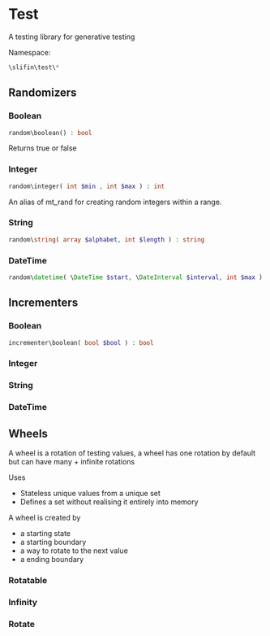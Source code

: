 # Test
A testing library for generative testing

Namespace: 

```php
\slifin\test\*
```

## Randomizers

### Boolean
```php
random\boolean() : bool
```
Returns true or false
### Integer
```php
random\integer( int $min , int $max ) : int
```

An alias of mt_rand for creating random integers within a range.
### String
```php
random\string( array $alphabet, int $length ) : string
```

### DateTime
```php
random\datetime( \DateTime $start, \DateInterval $interval, int $max ) : \DateTime
```
## Incrementers

### Boolean
```php
incrementer\boolean( bool $bool ) : bool
```
### Integer
### String
### DateTime

## Wheels

A wheel is a rotation of testing values, a wheel has one
rotation by default but can have many + infinite rotations

Uses
  - Stateless unique values from a unique set
  - Defines a set without realising it entirely into memory

A wheel is created by
  - a starting state
  - a starting boundary
  - a way to rotate to the next value
  - a ending boundary



### Rotatable

### Infinity

### Rotate

